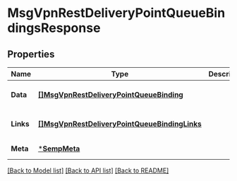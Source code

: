 # MsgVpnRestDeliveryPointQueueBindingsResponse

## Properties
Name | Type | Description | Notes
------------ | ------------- | ------------- | -------------
**Data** | [**[]MsgVpnRestDeliveryPointQueueBinding**](MsgVpnRestDeliveryPointQueueBinding.md) |  | [optional] [default to null]
**Links** | [**[]MsgVpnRestDeliveryPointQueueBindingLinks**](MsgVpnRestDeliveryPointQueueBindingLinks.md) |  | [optional] [default to null]
**Meta** | [***SempMeta**](SempMeta.md) |  | [default to null]

[[Back to Model list]](../README.md#documentation-for-models) [[Back to API list]](../README.md#documentation-for-api-endpoints) [[Back to README]](../README.md)

